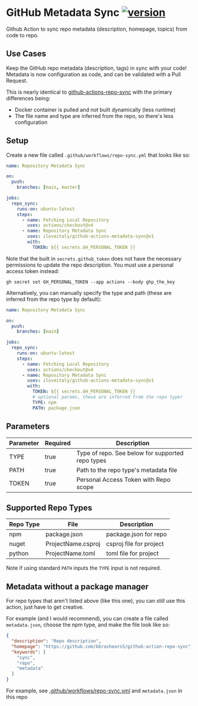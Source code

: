 # GitHub Metadata Sync [![version](https://img.shields.io/github/v/release/iloveitaly/github-actions-metadata-sync)](https://img.shields.io/github/v/release/iloveitaly/github-actions-metadata-sync)

Github Action to sync repo metadata (description, homepage, topics) from code to repo.

## Use Cases

Keep the GitHub repo metadata (description, tags) in sync with your code! Metadata is now configuration as code, and can be validated with a Pull Request.

This is nearly identical to [github-actions-repo-sync](https://github.com/kbrashears5/github-action-repo-sync) with the primary differences being:

* Docker container is pulled and not built dynamically (less runtime)
* The file name and type are inferred from the repo, so there's less configuration

## Setup

Create a new file called `.github/workflows/repo-sync.yml` that looks like so:

```yaml
name: Repository Metadata Sync

on:
  push:
    branches: [main, master]

jobs:
  repo_sync:
    runs-on: ubuntu-latest
    steps:
      - name: Fetching Local Repository
        uses: actions/checkout@v4
      - name: Repository Metadata Sync
        uses: iloveitaly/github-actions-metadata-sync@v1
        with:
          TOKEN: ${{ secrets.GH_PERSONAL_TOKEN }}
```

Note that the built in `secrets.github_token` does not have the necessary permissions to update the repo description. You must use a personal access token instead:

```shell
gh secret set GH_PERSONAL_TOKEN --app actions --body ghp_the_key
```

Alternatively, you can manually specify the type and path (these are inferred from the repo type by default):

```yaml
name: Repository Metadata Sync

on:
  push:
    branches: [main]

jobs:
  repo_sync:
    runs-on: ubuntu-latest
    steps:
      - name: Fetching Local Repository
        uses: actions/checkout@v4
      - name: Repository Metadata Sync
        uses: iloveitaly/github-actions-metadata-sync@v1
        with:
          TOKEN: ${{ secrets.GH_PERSONAL_TOKEN }}
          # optional params, these are inferred from the repo type!
          TYPE: npm
          PATH: package.json
```

## Parameters

| Parameter | Required | Description |
| --- | --- | --- |
| TYPE | true | Type of repo. See below for supported repo types |
| PATH | true | Path to the repo type's metadata file |
| TOKEN | true | Personal Access Token with Repo scope |

## Supported Repo Types

| Repo Type | File | Description |
| --- | --- | --- |
| npm | package.json | package.json for repo |
| nuget | ProjectName.csproj | csproj file for project |
| python | ProjectName.toml | toml file for project |

Note if using standard `PATH` inputs the `TYPE` input is not required.

## Metadata without a package manager

For repo types that aren't listed above (like this one), you can still use this action, just have to get creative.

For example (and I would recommend), you can create a file called `metadata.json`, choose the npm type, and make the file look like so:

```json
{
  "description": "Repo description",
  "homepage": "https://github.com/kbrashears5/github-action-repo-sync",
  "keywords": [
    "sync",
    "repo",
    "metadata"
  ]
}
```

For example, see [.github/workflows/repo-sync.yml](.github/workflows/repo-metadata-sync.yml) and `metadata.json` in this repo
